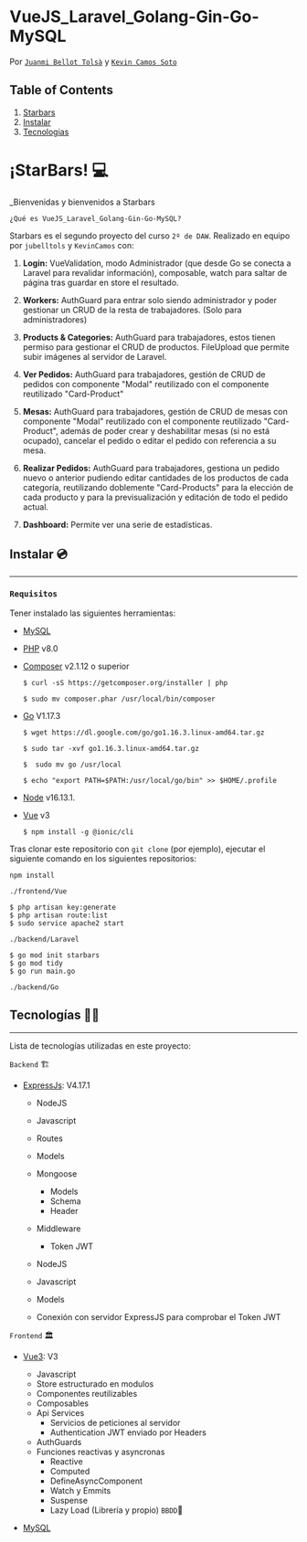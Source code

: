 # VueJS_Laravel_Golang-Gin-Go-MySQL

Por [`Juanmi Bellot Tolsà`](https://github.com/jubelltols) y [`Kevin Camos Soto`](https://github.com/KevinCamos)

## Table of Contents

1. [Starbars](#Starbars)
2. [Instalar](#Instalar)
3. [Tecnologias](#Tecnologias)

# ¡StarBars! 💻

\_Bienvenidas y bienvenidos a Starbars

`¿Qué es VueJS_Laravel_Golang-Gin-Go-MySQL?`

Starbars es el segundo proyecto del curso `2º de DAW`. Realizado en equipo por `jubelltols` y `KevinCamos` con:

1. **Login:**
   VueValidation, modo Administrador (que desde Go se conecta a Laravel para revalidar información), composable, watch para saltar de página tras guardar en store el resultado.

2. **Workers:**
   AuthGuard para entrar solo siendo administrador y poder gestionar un CRUD de la resta de trabajadores. (Solo para administradores)
3. **Products & Categories:**
   AuthGuard para trabajadores, estos tienen permiso para gestionar el CRUD de productos. FileUpload que permite subir imágenes al servidor de Laravel.
4. **Ver Pedidos:**
   AuthGuard para trabajadores, gestión de CRUD de pedidos con componente "Modal" reutilizado con el componente reutilizado "Card-Product"
5. **Mesas:**
   AuthGuard para trabajadores, gestión de CRUD de mesas con componente "Modal" reutilizado con el componente reutilizado "Card-Product", además de poder crear y deshabilitar mesas (si no está ocupado), cancelar el pedido o editar el pedido con referencia a su mesa.
6. **Realizar Pedidos:**
   AuthGuard para trabajadores, gestiona un pedido nuevo o anterior pudiendo editar cantidades de los productos de cada categoría, reutilizando doblemente "Card-Products" para la elección de cada producto y para la previsualización y editación de todo el pedido actual.
7. **Dashboard:**
Permite ver una serie de estadísticas.
<!-- <img src="./assets/video1.gif"> -->

## Instalar 💿

---

### `Requisitos`

Tener instalado las siguientes herramientas:

- [MySQL](https://www.mysql.com/)
- [PHP](https://ubunlog.com/php-8-0-instalar-lenguaje-en-ubuntu/) v8.0
- [Composer](https://getcomposer.org/installer) v2.1.12 o superior

  ```
  $ curl -sS https://getcomposer.org/installer | php
  ```

  ```
  $ sudo mv composer.phar /usr/local/bin/composer
  ```

- [Go](https://golang.org/doc/install) V1.17.3

  ```
  $ wget https://dl.google.com/go/go1.16.3.linux-amd64.tar.gz
  ```

  ```
  $ sudo tar -xvf go1.16.3.linux-amd64.tar.gz
  ```

  ```
  $  sudo mv go /usr/local
  ```

  ```
  $ echo "export PATH=$PATH:/usr/local/go/bin" >> $HOME/.profile
  ```

- [Node](https://ubunlog.com/php-8-0-instalar-lenguaje-en-ubuntu/) v16.13.1.
- [Vue](https://v3.vuejs.org/) v3

  ```
  $ npm install -g @ionic/cli
  ```

Tras clonar este repositorio con `git clone` (por ejemplo), ejecutar el siguiente comando en los siguientes repositorios:

```
npm install
```

`./frontend/Vue`

```
$ php artisan key:generate
$ php artisan route:list
$ sudo service apache2 start
```

`./backend/Laravel`

```
$ go mod init starbars
$ go mod tidy
$ go run main.go
```

`./backend/Go`

<!-- <img src="./assets/video2.gif"> -->

## Tecnologías 👨‍💻

---

Lista de tecnologías utilizadas en este proyecto:

`Backend` 🏗️

- [ExpressJs](https://expressjs.com/): V4.17.1

  - NodeJS
  - Javascript
  - Routes
  - Models
  - Mongoose
    - Models
    - Schema
    - Header
  - Middleware
    - Token JWT

  - NodeJS
  - Javascript
  - Models
  - Conexión con servidor ExpressJS para comprobar el Token JWT

`Frontend` 🏛️

- [Vue3](https://vue3.org): V3
  - Javascript
  - Store estructurado en modulos
  - Componentes reutilizables
  - Composables
  - Api Services
    - Servicios de peticiones al servidor
    - Authentication JWT enviado por Headers
  - AuthGuards
  - Funciones reactivas y asyncronas
    - Reactive 
    - Computed 
    - DefineAsyncComponent
    - Watch y Emmits
    - Suspense
    - Lazy Load (Librería y propio)
`BBDD`💾

- [MySQL](https://www.mysql.com/)

<!-- <img src="./assets/video3.gif"> -->
